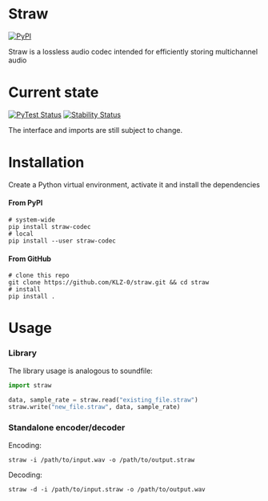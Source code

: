 # Straw

[![PyPI](https://img.shields.io/badge/PyPI-straw--codec-blue.svg)](https://pypi.org/project/straw-codec/)

Straw is a lossless audio codec intended for efficiently storing multichannel audio

# Current state

[![PyTest Status](https://github.com/KLZ-0/straw/workflows/PyTest/badge.svg)](https://github.com/KLZ-0/straw/actions/)
[![Stability Status](https://img.shields.io/badge/Stability-mediocre-yellowgreen.svg)](https://github.com/KLZ-0/straw/tree/dev)

The interface and imports are still subject to change.

# Installation

Create a Python virtual environment, activate it and install the dependencies

#### From PyPI

```shell
# system-wide
pip install straw-codec
# local
pip install --user straw-codec
```

#### From GitHub

```shell
# clone this repo
git clone https://github.com/KLZ-0/straw.git && cd straw
# install
pip install .
```

# Usage

### Library

The library usage is analogous to soundfile:

```python
import straw

data, sample_rate = straw.read("existing_file.straw")
straw.write("new_file.straw", data, sample_rate)
```

### Standalone encoder/decoder

Encoding:

```shell
straw -i /path/to/input.wav -o /path/to/output.straw
```

Decoding:

```shell
straw -d -i /path/to/input.straw -o /path/to/output.wav
```
